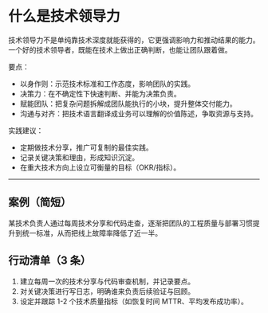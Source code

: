 # 什么是技术领导力

技术领导力不是单纯靠技术深度就能获得的，它更强调影响力和推动结果的能力。一个好的技术领导者，既能在技术上做出正确判断，也能让团队跟着做。

要点：

- 以身作则：示范技术标准和工作态度，影响团队的实践。 
- 决策力：在不确定性下快速判断、并能为决策负责。 
- 赋能团队：把复杂问题拆解成团队能执行的小块，提升整体交付能力。 
- 沟通与对齐：把技术语言翻译成业务可以理解的价值陈述，争取资源与支持。

实践建议：

- 定期做技术分享，推广可复制的最佳实践。
- 记录关键决策和理由，形成知识沉淀。
- 在重大技术方向上设立可衡量的目标（OKR/指标）。

---

## 案例（简短）

某技术负责人通过每周技术分享和代码走查，逐渐把团队的工程质量与部署习惯提升到统一标准，从而把线上故障率降低了近一半。

## 行动清单（3 条）

1. 建立每周一次的技术分享与代码审查机制，并记录要点。
2. 对关键决策进行写日志，明确谁来负责后续验证与回顾。
3. 设定并跟踪 1-2 个技术质量指标（如恢复时间 MTTR、平均发布成功率）。
